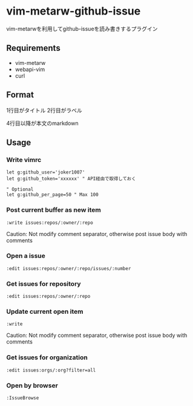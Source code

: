 # vim-metarw-github-issue

vim-metarwを利用してgithub-issueを読み書きするプラグイン

## Requirements

- vim-metarw
- webapi-vim
- curl

## Format
1行目がタイトル
2行目がラベル

4行目以降が本文のmarkdown

## Usage

### Write vimrc

```vim
let g:github_user='joker1007'
let g:github_token='xxxxxx' " API経由で取得しておく

" Optional
let g:github_per_page=50 " Max 100
```

### Post current buffer as new item

```
:write issues:repos/:owner/:repo
```

Caution: Not modify comment separator, otherwise post issue body with comments

### Open a issue


```
:edit issues:repos/:owner/:repo/issues/:number
```

### Get issues for repository


```
:edit issues:repos/:owner/:repo
```

### Update current open item

```
:write
```

Caution: Not modify comment separator, otherwise post issue body with comments

### Get issues for organization

```
:edit issues:orgs/:org?filter=all
```

### Open by browser

```
:IssueBrowse
```
